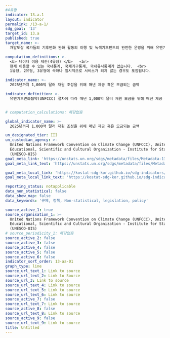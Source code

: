 ```yaml
---
#4유형
indicator: 13.a.1
layout: indicator
permalink: /13-a-1/
sdg_goal: '13'
target_id: 13.a
published: true
target_name: >-
  개발도상 국가들의 기후변화 완화 활동의 이행 및 녹색기후펀드의 완전한 운영을 위해 유엔기후변화협약 상의 선진국들의 공약인 연간 $1000억 동원 즉각 이행

computation_definitions: >-
  <b> 데이터 이용 제한(4유형) </b>   <br>
  현재 이용할 수 있는 국내통계, 국제기구통계, 국내유사통계가 없습니다.  <br> 
  1유형, 2유형, 3유형에 속하나 일시적으로 서비스가 되지 않는 경우도 포함됩니다.

indicator_name: >-
  2025년까지 1,000억 달러 재원 조성을 위해 매년 제공 혹은 모금되는 금액

indicator_definition: >-
  유엔기후변화협약(UNFCCC) 절차에 따라 매년 1,000억 달러 재원 모금을 위해 매년 제공 혹은 모금되는 금액


# computation_calculations: 해당없음

global_indicator_name: >-
  2025년까지 1,000억 달러 재원 조성을 위해 매년 제공 혹은 모금되는 금액

un_designated_tier: III
un_custodian_agency: >-
  United Nations Framework Convention on Climate Change (UNFCCC), United Nations
  Educational, Scientific and Cultural Organization - Institute for Statistics
  (UNESCO-UIS)
goal_meta_link: 'https://unstats.un.org/sdgs/metadata/files/Metadata-13-0a-01.pdf'
goal_meta_link_text: 'https://unstats.un.org/sdgs/metadata/files/Metadata-13-0a-01.pdf'

goal_meta_local_link: 'https://kostat-sdg-kor.github.io/sdg-indicators/public/data/Metadata-13-0a-01_KOR.pdf'
goal_meta_local_link_text: 'https://kostat-sdg-kor.github.io/sdg-indicators/public/data/Metadata-13-0a-01_KOR.pdf'

reporting_status: notapplicable
data_non_statistical: false
data_show_map: false
data_keywords: '규제, 정책, Non-statistical, legislation, policy'

source_active_1: true
source_organisation_1: >-
  United Nations Framework Convention on Climate Change (UNFCCC), United Nations
  Educational, Scientific and Cultural Organization - Institute for Statistics
  (UNESCO-UIS)
# source_periodicity_1: 해당없음
source_active_2: false
source_active_3: false
source_active_4: false
source_active_5: false
source_active_6: false
indicator_sort_order: 13-aa-01
graph_type: line
source_url_text_1: Link to source
source_url_text_2: Link to Source
source_url_3: Link to source
source_url_text_4: Link to source
source_url_text_5: Link to source
source_url_text_6: Link to source
source_active_7: false
source_url_text_7: Link to source
source_active_8: false
source_url_text_8: Link to source
source_active_9: false
source_url_text_9: Link to source
title: Untitled
---
```

